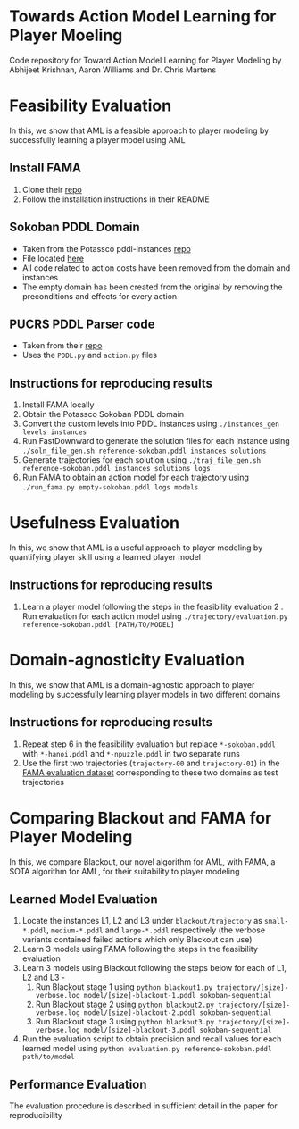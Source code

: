 # Towards Action Model Learning for Player Moeling
Code repository for Toward Action Model Learning for Player Modeling by Abhijeet Krishnan, Aaron Williams and Dr. Chris Martens

# Feasibility Evaluation
In this, we show that AML is a feasible approach to player modeling by successfully learning a player model using AML

## Install FAMA
1. Clone their [repo](https://github.com/daineto/meta-planning)
2. Follow the installation instructions in their README

## Sokoban PDDL Domain
- Taken from the Potassco pddl-instances [repo](https://github.com/potassco/pddl-instances)
- File located [here](https://github.com/potassco/pddl-instances/blob/master/ipc-2011/domains/sokoban-sequential-satisficing/domain.pddl)
- All code related to action costs have been removed from the domain and instances
- The empty domain has been created from the original by removing the preconditions and effects for every action

## PUCRS PDDL Parser code
- Taken from their [repo](https://github.com/pucrs-automated-planning/pddl-parser)
- Uses the `PDDL.py` and `action.py` files

## Instructions for reproducing results
1. Install FAMA locally
2. Obtain the Potassco Sokoban PDDL domain
3. Convert the custom levels into PDDL instances using `./instances_gen levels instances`
4. Run FastDownward to generate the solution files for each instance using `./soln_file_gen.sh reference-sokoban.pddl instances solutions`
5. Generate trajectories for each solution using `./traj_file_gen.sh reference-sokoban.pddl instances solutions logs`
6. Run FAMA to obtain an action model for each trajectory using `./run_fama.py empty-sokoban.pddl logs models`

# Usefulness Evaluation
In this, we show that AML is a useful approach to player modeling by quantifying player skill using a learned player model

## Instructions for reproducing results
1. Learn a player model following the steps in the feasibility evaluation
2 . Run evaluation for each action model using `./trajectory/evaluation.py reference-sokoban.pddl [PATH/TO/MODEL]`

# Domain-agnosticity Evaluation
In this, we show that AML is a domain-agnostic approach to player modeling by successfully learning player models in two different domains

## Instructions for reproducing results
1. Repeat step 6 in the feasibility evaluation but replace `*-sokoban.pddl` with `*-hanoi.pddl` and `*-npuzzle.pddl` in two separate runs
2. Use the first two trajectories (`trajectory-00` and `trajectory-01`) in the [FAMA evaluation dataset](https://github.com/daineto/meta-planning/tree/master/src/meta_planning/dataset) corresponding to these two domains as test trajectories

# Comparing Blackout and FAMA for Player Modeling
In this, we compare Blackout, our novel algorithm for AML, with FAMA, a SOTA algorithm for AML, for their suitability to player modeling

## Learned Model Evaluation
1. Locate the instances L1, L2 and L3 under `blackout/trajectory` as `small-*.pddl`, `medium-*.pddl` and `large-*.pddl` respectively (the verbose variants contained failed actions which only Blackout can use)
2. Learn 3 models using FAMA following the steps in the feasibility evaluation
3. Learn 3 models using Blackout following the steps below for each of L1, L2 and L3 -
    1. Run Blackout stage 1 using `python blackout1.py trajectory/[size]-verbose.log model/[size]-blackout-1.pddl sokoban-sequential`
    2. Run Blackout stage 2 using `python blackout2.py trajectory/[size]-verbose.log model/[size]-blackout-2.pddl sokoban-sequential`
    3. Run Blackout stage 3 using `python blackout3.py trajectory/[size]-verbose.log model/[size]-blackout-3.pddl sokoban-sequential`
4. Run the evaluation script to obtain precision and recall values for each learned model using `python evaluation.py reference-sokoban.pddl path/to/model`

## Performance Evaluation
The evaluation procedure is described in sufficient detail in the paper for reproducibility